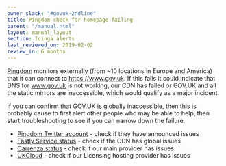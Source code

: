 ```yaml
---
owner_slack: "#govuk-2ndline"
title: Pingdom check for homepage failing
parent: "/manual.html"
layout: manual_layout
section: Icinga alerts
last_reviewed_on: 2019-02-02
review_in: 6 months
---
```


[Pingdom][] monitors externally (from ~10 locations in Europe and America)
that it can connect to <https://www.gov.uk>. If this fails it could
indicate that DNS for www.gov.uk is not working, our CDN has failed or
GOV.UK and all the static mirrors are inaccessible, which would 
qualify as a major incident.

If you can confirm that GOV.UK is globally inaccessible, then
this is probably cause to first alert other people who may be able to
help, then start troubleshooting to see if you can narrow down the
failure.

-   [Pingdom Twitter account](https://twitter.com/pingdom) - check if
    they have announced issues
-   [Fastly Service status](http://status.fastly.com/) - check if the
    CDN has global issues
-   [Carrenza status](https://servicedesk.carrenza.com/) - check if our
    main provider has issues
-   [UKCloud](https://status.ukcloud.com/) - check if our
    Licensing hosting provider has issues

[Pingdom]: https://www.pingdom.com/
